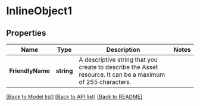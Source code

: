 # InlineObject1

## Properties

Name | Type | Description | Notes
------------ | ------------- | ------------- | -------------
**FriendlyName** | **string** | A descriptive string that you create to describe the Asset resource. It can be a maximum of 255 characters. | 

[[Back to Model list]](../README.md#documentation-for-models) [[Back to API list]](../README.md#documentation-for-api-endpoints) [[Back to README]](../README.md)


